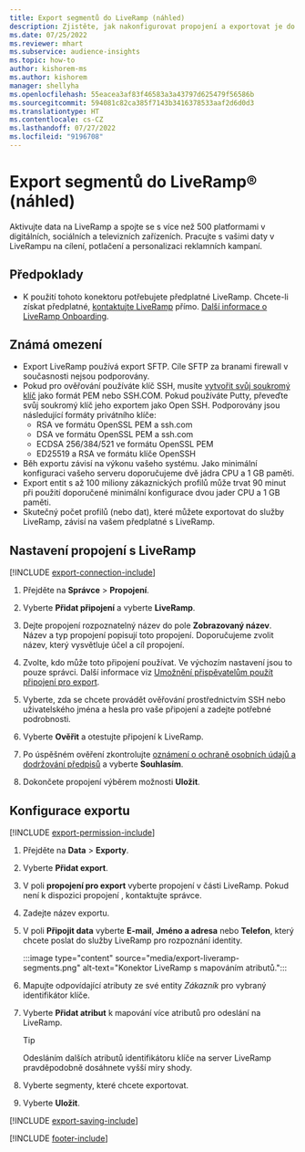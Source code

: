 ```yaml
---
title: Export segmentů do LiveRamp (náhled)
description: Zjistěte, jak nakonfigurovat propojení a exportovat je do LiveRamp.
ms.date: 07/25/2022
ms.reviewer: mhart
ms.subservice: audience-insights
ms.topic: how-to
author: kishorem-ms
ms.author: kishorem
manager: shellyha
ms.openlocfilehash: 55eacea3af83f46583a3a43797d625479f56586b
ms.sourcegitcommit: 594081c82ca385f7143b3416378533aaf2d6d0d3
ms.translationtype: HT
ms.contentlocale: cs-CZ
ms.lasthandoff: 07/27/2022
ms.locfileid: "9196708"
---
```

# <a name="export-segments-to-liverampreg-preview"></a>Export segmentů do LiveRamp&reg; (náhled)

Aktivujte data na LiveRamp a spojte se s více než 500 platformami v digitálních, sociálních a televizních zařízeních. Pracujte s vašimi daty v LiveRampu na cílení, potlačení a personalizaci reklamních kampaní.

## <a name="prerequisites"></a>Předpoklady

- K použití tohoto konektoru potřebujete předplatné LiveRamp. Chcete-li získat předplatné, [kontaktujte LiveRamp](https://liveramp.com/contact/) přímo. [Další informace o LiveRamp Onboarding](https://liveramp.com/our-platform/data-onboarding/).

## <a name="known-limitations"></a>Známá omezení

- Export LiveRamp používá export SFTP. Cíle SFTP za branami firewall v současnosti nejsou podporovány.
- Pokud pro ověřování používáte klíč SSH, musíte [vytvořit svůj soukromý klíč](/azure/virtual-machines/linux/create-ssh-keys-detailed#basic-example) jako formát PEM nebo SSH.COM. Pokud používáte Putty, převeďte svůj soukromý klíč jeho exportem jako Open SSH. Podporovány jsou následující formáty privátního klíče:
  - RSA ve formátu OpenSSL PEM a ssh.com
  - DSA ve formátu OpenSSL PEM a ssh.com
  - ECDSA 256/384/521 ve formátu OpenSSL PEM
  - ED25519 a RSA ve formátu klíče OpenSSH
- Běh exportu závisí na výkonu vašeho systému. Jako minimální konfiguraci vašeho serveru doporučujeme dvě jádra CPU a 1 GB paměti.
- Export entit s až 100 miliony zákaznických profilů může trvat 90 minut při použití doporučené minimální konfigurace dvou jader CPU a 1 GB paměti.
- Skutečný počet profilů (nebo dat), které můžete exportovat do služby LiveRamp, závisí na vašem předplatné s LiveRamp.

## <a name="set-up-connection-to-liveramp"></a>Nastavení propojení s LiveRamp

[!INCLUDE [export-connection-include](includes/export-connection-admn.md)]

1. Přejděte na **Správce** > **Propojení**.

1. Vyberte **Přidat připojení** a vyberte **LiveRamp**.

1. Dejte propojení rozpoznatelný název do pole **Zobrazovaný název**. Název a typ propojení popisují toto propojení. Doporučujeme zvolit název, který vysvětluje účel a cíl propojení.

1. Zvolte, kdo může toto připojení používat. Ve výchozím nastavení jsou to pouze správci. Další informace viz [Umožnění přispěvatelům použít připojení pro export](connections.md#allow-contributors-to-use-a-connection-for-exports).

1. Vyberte, zda se chcete provádět ověřování prostřednictvím SSH nebo uživatelského jména a hesla pro vaše připojení a zadejte potřebné podrobnosti.

1. Vyberte **Ověřit** a otestujte připojení k LiveRamp.

1. Po úspěšném ověření zkontrolujte [oznámení o ochraně osobních údajů a dodržování předpisů](connections.md#data-privacy-and-compliance) a vyberte **Souhlasím**.

1. Dokončete propojení výběrem možnosti **Uložit**.

## <a name="configure-an-export"></a>Konfigurace exportu

[!INCLUDE [export-permission-include](includes/export-permission.md)]

1. Přejděte na **Data** > **Exporty**.

1. Vyberte **Přidat export**.

1. V poli **propojení pro export** vyberte propojení v části LiveRamp. Pokud není k dispozici propojení , kontaktujte správce.

1. Zadejte název exportu.

1. V poli **Připojit data** vyberte **E-mail**, **Jméno a adresa** nebo **Telefon**, který chcete poslat do služby LiveRamp pro rozpoznání identity.

   :::image type="content" source="media/export-liveramp-segments.png" alt-text="Konektor LiveRamp s mapováním atributů.":::

1. Mapujte odpovídající atributy ze své entity *Zákazník* pro vybraný identifikátor klíče.

1. Vyberte **Přidat atribut** k mapování více atributů pro odeslání na LiveRamp.

   > [!TIP]
   > Odesláním dalších atributů identifikátoru klíče na server LiveRamp pravděpodobně dosáhnete vyšší míry shody.

1. Vyberte segmenty, které chcete exportovat.

1. Vyberte **Uložit**.

[!INCLUDE [export-saving-include](includes/export-saving.md)]

[!INCLUDE [footer-include](includes/footer-banner.md)]

